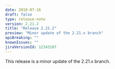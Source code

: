 ```yaml
---
date: 2018-07-16
draft: false 
type: release-note
version: 2.21.2
title: "Release 2.21.2"
preview: "Minor update of the 2.21.x branch"
apiBreaking: ""
knownIssues: ""
jiraVersionId: 12343107
---
```


This release is a minor update of the 2.21.x branch.
